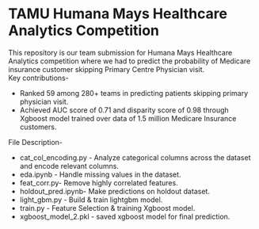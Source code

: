 # TAMU Humana Mays Healthcare Analytics Competition

This repository is our team submission for Humana Mays Healthcare Analytics competition where we had to predict the probability of Medicare insurance customer skipping Primary Centre Physician visit. <br>
Key contributions- <br>
- Ranked 59 among 280+ teams in predicting patients skipping primary physician visit. <br>
- Achieved AUC score of 0.71 and disparity score of 0.98 through Xgboost model trained over data of 1.5 million Medicare Insurance customers. <br>

File Description- <br>

- cat_col_encoding.py - Analyze categorical columns across the dataset and encode relevant columns. <br>
- eda.ipynb - Handle missing values in the dataset. <br>
- feat_corr.py- Remove highly correlated features. <br> 
- holdout_pred.ipynb- Make predictions on holdout dataset. <br>
- light_gbm.py - Build & train lightgbm model. <br>
- train.py - Feature Selection & training Xgboost model. <br>
- xgboost_model_2.pkl - saved xgboost model for final prediction.
